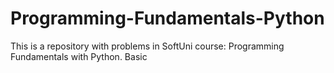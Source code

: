  # Programming-Fundamentals-Python
This is a repository with problems in SoftUni course: Programming Fundamentals with Python.
Basic
